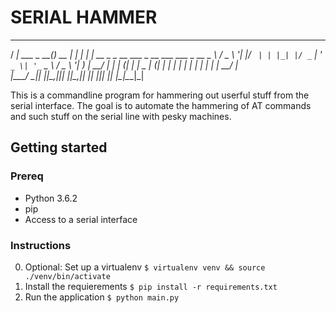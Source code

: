 # SERIAL HAMMER
 ____            _       _ _   _
/ ___|  ___ _ __(_) __ _| | | | | __ _ _ __ ___  _ __ ___   ___ _ __
\___ \ / _ \ '__| |/ _` | | |_| |/ _` | '_ ` _ \| '_ ` _ \ / _ \ '__|
___) |  __/ |  | | (_| | |  _  | (_| | | | | | | | | | | |  __/ |   
|____/ \___|_|  |_|\__,_|_|_| |_|\__,_|_| |_| |_|_| |_| |_|\___|_|   

This is a commandline program for hammering out userful stuff from the serial interface.
The goal is to automate the hammering of AT commands and such stuff on the serial line with pesky machines.

## Getting started

### Prereq
- Python 3.6.2
- pip
- Access to a serial interface

### Instructions
0. Optional: Set up a virtualenv ```$ virtualenv venv && source ./venv/bin/activate```
1. Install the requierements ```$ pip install -r requirements.txt```
2. Run the application ```$ python main.py```
